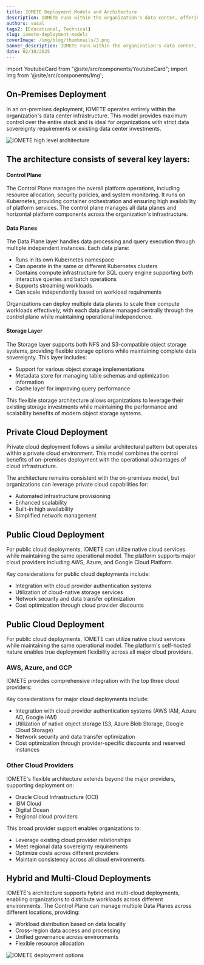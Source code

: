 ```yaml
---
title: IOMETE Deployment Models and Architecture
description: IOMETE runs within the organization's data center, offering maximum control over the entire stack
authors: vusal
tags2: [Educational, Technical]
slug: iomete-deployment-models
coverImage: /img/blog/thumbnails/3.png
banner_description: IOMETE runs within the organization's data center, offering maximum control over the entire stack
date: 02/10/2025
---
```


import YoutubeCard from "@site/src/components/YoutubeCard";
import Img from '@site/src/components/Img';

## **On-Premises Deployment**

In an on-premises deployment, IOMETE operates entirely within the organization's data center infrastructure. This model provides maximum control over the entire stack and is ideal for organizations with strict data sovereignty requirements or existing data center investments.

<Img src="/img/blog/2025-02-10-iomete-deployment-models/iomete-high-level-architecture.png" alt="IOMETE high level architecture" maxWidth="500px" centered borderless/>

## The architecture consists of several key layers:

#### **Control Plane**

The Control Plane manages the overall platform operations, including resource allocation, security policies, and system monitoring. It runs on Kubernetes, providing container orchestration and ensuring high availability of platform services. The control plane manages all data planes and horizontal platform components across the organization's infrastructure.

#### **Data Planes**

The Data Plane layer handles data processing and query execution through multiple independent instances. Each data plane:

- Runs in its own Kubernetes namespace
- Can operate in the same or different Kubernetes clusters
- Contains compute infrastructure for SQL query engine supporting both interactive queries and batch operations
- Supports streaming workloads
- Can scale independently based on workload requirements

Organizations can deploy multiple data planes to scale their compute workloads effectively, with each data plane managed centrally through the control plane while maintaining operational independence.

#### **Storage Layer**

The Storage layer supports both NFS and S3-compatible object storage systems, providing flexible storage options while maintaining complete data sovereignty. This layer includes:

- Support for various object storage implementations
- Metadata store for managing table schemas and optimization information
- Cache layer for improving query performance

This flexible storage architecture allows organizations to leverage their existing storage investments while maintaining the performance and scalability benefits of modern object storage systems.

## **Private Cloud Deployment**

Private cloud deployment follows a similar architectural pattern but operates within a private cloud environment. This model combines the control benefits of on-premises deployment with the operational advantages of cloud infrastructure.

The architecture remains consistent with the on-premises model, but organizations can leverage private cloud capabilities for:

- Automated infrastructure provisioning
- Enhanced scalability
- Built-in high availability
- Simplified network management

## **Public Cloud Deployment**

For public cloud deployments, IOMETE can utilize native cloud services while maintaining the same operational model. The platform supports major cloud providers including AWS, Azure, and Google Cloud Platform.

Key considerations for public cloud deployments include:

- Integration with cloud provider authentication systems
- Utilization of cloud-native storage services
- Network security and data transfer optimization
- Cost optimization through cloud provider discounts

## **Public Cloud Deployment**

For public cloud deployments, IOMETE can utilize native cloud services while maintaining the same operational model. The platform's self-hosted nature enables true deployment flexibility across all major cloud providers.

### **AWS, Azure, and GCP**

IOMETE provides comprehensive integration with the top three cloud providers:

Key considerations for major cloud deployments include:

- Integration with cloud provider authentication systems (AWS IAM, Azure AD, Google IAM)
- Utilization of native object storage (S3, Azure Blob Storage, Google Cloud Storage)
- Network security and data transfer optimization
- Cost optimization through provider-specific discounts and reserved instances

### **Other Cloud Providers**

IOMETE's flexible architecture extends beyond the major providers, supporting deployment on:

- Oracle Cloud Infrastructure (OCI)
- IBM Cloud
- Digital Ocean
- Regional cloud providers

This broad provider support enables organizations to:

- Leverage existing cloud provider relationships
- Meet regional data sovereignty requirements
- Optimize costs across different providers
- Maintain consistency across all cloud environments

## **Hybrid and Multi-Cloud Deployments**

IOMETE's architecture supports hybrid and multi-cloud deployments, enabling organizations to distribute workloads across different environments. The Control Plane can manage multiple Data Planes across different locations, providing:

- Workload distribution based on data locality
- Cross-region data access and processing
- Unified governance across environments
- Flexible resource allocation

<Img src="/img/blog/2025-02-10-iomete-deployment-models/iomete-deployment-options.png" alt="IOMETE deployment options" maxWidth="500px" centered borderless/>